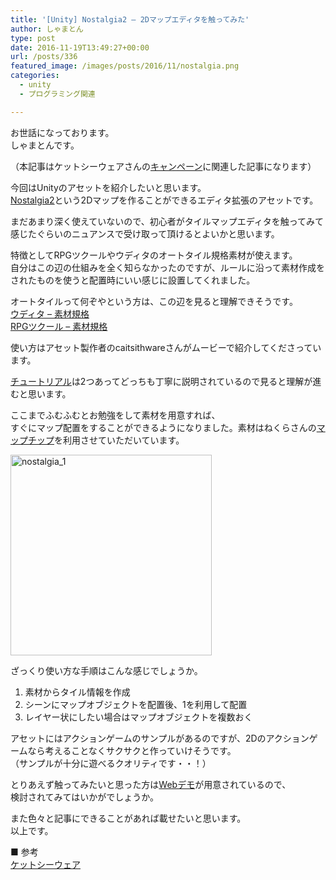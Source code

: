 ```yaml
---
title: '[Unity] Nostalgia2 – 2Dマップエディタを触ってみた'
author: しゃまとん
type: post
date: 2016-11-19T13:49:27+00:00
url: /posts/336
featured_image: /images/posts/2016/11/nostalgia.png
categories:
  - unity
  - プログラミング関連

---
```

お世話になっております。  
しゃまとんです。

（本記事はケットシーウェアさんの[キャンペーン][1]に関連した記事になります）

今回はUnityのアセットを紹介したいと思います。  
[Nostalgia2][2]という2Dマップを作ることができるエディタ拡張のアセットです。

まだあまり深く使えていないので、初心者がタイルマップエディタを触ってみて感じたぐらいのニュアンスで受け取って頂けるとよいかと思います。



特徴としてRPGツクールやウディタのオートタイル規格素材が使えます。  
自分はこの辺の仕組みを全く知らなかったのですが、ルールに沿って素材作成をされたものを使うと配置時にいい感じに設置してくれました。

オートタイルって何ぞやという方は、この辺を見ると理解できそうです。  
[ウディタ &#8211; 素材規格][3]  
[RPGツクール &#8211; 素材規格][4]

使い方はアセット製作者のcaitsithwareさんがムービーで紹介してくださっています。



[チュートリアル][5]は2つあってどっちも丁寧に説明されているので見ると理解が進むと思います。

ここまでふむふむとお勉強をして素材を用意すれば、  
すぐにマップ配置をすることができるようになりました。素材はねくらさんの[マップチップ][6]を利用させていただいています。

[<img src="https://shamaton.orz.hm/blog/images/posts/2016/11/nostalgia_1.gif" alt="nostalgia_1" width="322" height="321" class="aligncenter size-full wp-image-337" />][7]

ざっくり使い方な手順はこんな感じでしょうか。

  1. 素材からタイル情報を作成
  2. シーンにマップオブジェクトを配置後、1を利用して配置
  3. レイヤー状にしたい場合はマップオブジェクトを複数おく

アセットにはアクションゲームのサンプルがあるのですが、2Dのアクションゲームなら考えることなくサクサクと作っていけそうです。  
（サンプルが十分に遊べるクオリティです・・！）

とりあえず触ってみたいと思った方は[Webデモ][8]が用意されているので、  
検討されてみてはいかがでしょうか。

また色々と記事にできることがあれば載せたいと思います。  
以上です。

■ 参考  
[ケットシーウェア][9]

&nbsp;

 [1]: http://caitsithware.com/wordpress/archives/1989
 [2]: https://www.assetstore.unity3d.com/#!/content/70610?aid=1100lGtC
 [3]: http://www.silversecond.com/WolfRPGEditor/Help/06material.html
 [4]: https://tkool.jp/products/rpgvx/material
 [5]: http://caitsithware.com/wordpress/assetstore/nostalgia/tutorial
 [6]: http://nekuramap.blog.fc2.com/blog-entry-2.html
 [7]: https://shamaton.orz.hm/blog/images/posts/2016/11/nostalgia_1.gif
 [8]: http://caitsithware.com/wordpress/assetstore/nostalgia/demo
 [9]: http://caitsithware.com/wordpress/